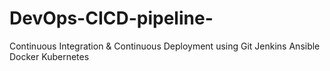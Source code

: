 # DevOps-CICD-pipeline-
Continuous Integration &amp; Continuous Deployment using Git Jenkins Ansible Docker Kubernetes
